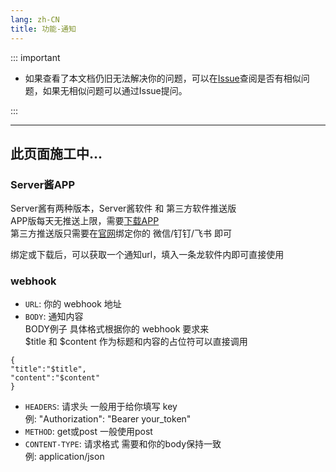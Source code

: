 ```yaml
---
lang: zh-CN
title: 功能-通知
---
```


::: important

- 如果查看了本文档仍旧无法解决你的问题，可以在[Issue](https://github.com/OneDragon-Anything/ZenlessZoneZero-OneDragon/issues)查阅是否有相似问题，如果无相似问题可以通过Issue提问。

:::

---
此页面施工中...
---

### Server酱APP
Server酱有两种版本，Server酱软件 和 第三方软件推送版  
APP版每天无推送上限，需要[下载APP](https://sc3.ft07.com/client)  
第三方推送版只需要在[官网](https://sc3.ft07.com/)绑定你的 微信/钉钉/飞书 即可  

绑定或下载后，可以获取一个通知url，填入一条龙软件内即可直接使用

### webhook
- `URL`: 你的 webhook 地址
- `BODY`: 通知内容  
BODY例子 具体格式根据你的 webhook 要求来  
$title 和 $content 作为标题和内容的占位符可以直接调用  
```
{
"title":"$title",
"content":"$content"
}
```
- `HEADERS`: 请求头 一般用于给你填写 key  
例: "Authorization": "Bearer your_token"  
- `METHOD`: get或post 一般使用post
- `CONTENT-TYPE`: 请求格式 需要和你的body保持一致  
例: application/json